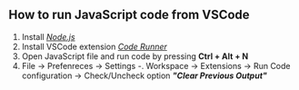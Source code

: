 ## How to run JavaScript code from VSCode
1) Install [*Node.js*](https://nodejs.org/en/)
2) Install VSCode extension [*Code Runner*](https://github.com/formulahendry/vscode-code-runner)
3) Open JavaScript file and run code by pressing **Ctrl + Alt + N**
4) File -> Prefenreces -> Settings -. Workspace -> Extensions -> Run Code configuration -> Check/Uncheck option ***"Clear Previous Output"***
